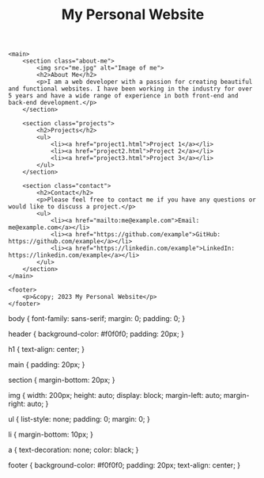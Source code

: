
<html lang="en">
<head>
    <meta charset="UTF-8">
    <meta name="viewport" content="width=device-width, initial-scale=1.0">
    <title>My Personal Website</title>
    <link rel="stylesheet" href="style.css">
</head>
<body>
    <header>
        <h1>My Personal Website</h1>
    </header>

    <main>
        <section class="about-me">
            <img src="me.jpg" alt="Image of me">
            <h2>About Me</h2>
            <p>I am a web developer with a passion for creating beautiful and functional websites. I have been working in the industry for over 5 years and have a wide range of experience in both front-end and back-end development.</p>
        </section>

        <section class="projects">
            <h2>Projects</h2>
            <ul>
                <li><a href="project1.html">Project 1</a></li>
                <li><a href="project2.html">Project 2</a></li>
                <li><a href="project3.html">Project 3</a></li>
            </ul>
        </section>

        <section class="contact">
            <h2>Contact</h2>
            <p>Please feel free to contact me if you have any questions or would like to discuss a project.</p>
            <ul>
                <li><a href="mailto:me@example.com">Email: me@example.com</a></li>
                <li><a href="https://github.com/example">GitHub: https://github.com/example</a></li>
                <li><a href="https://linkedin.com/example">LinkedIn: https://linkedin.com/example</a></li>
            </ul>
        </section>
    </main>

    <footer>
        <p>&copy; 2023 My Personal Website</p>
    </footer>
</body>
</html>
body {
    font-family: sans-serif;
    margin: 0;
    padding: 0;
}

header {
    background-color: #f0f0f0;
    padding: 20px;
}

h1 {
    text-align: center;
}

main {
    padding: 20px;
}

section {
    margin-bottom: 20px;
}

img {
    width: 200px;
    height: auto;
    display: block;
    margin-left: auto;
    margin-right: auto;
}

ul {
    list-style: none;
    padding: 0;
    margin: 0;
}

li {
    margin-bottom: 10px;
}

a {
    text-decoration: none;
    color: black;
}

footer {
    background-color: #f0f0f0;
    padding: 20px;
    text-align: center;
}
